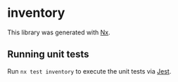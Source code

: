 # inventory

This library was generated with [Nx](https://nx.dev).

## Running unit tests

Run `nx test inventory` to execute the unit tests via [Jest](https://jestjs.io).
